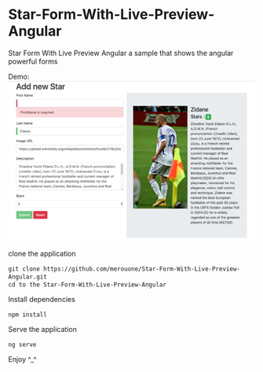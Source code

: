 # Star-Form-With-Live-Preview-Angular
Star Form With Live Preview Angular a sample that shows the angular powerful forms 


Demo: 
![alt text](./images/img1.png) 


clone the application 

```
git clone https://github.com/merouone/Star-Form-With-Live-Preview-Angular.git
cd to the Star-Form-With-Live-Preview-Angular
```

Install dependencies 
```
npm install 
```

Serve the application

```
ng serve 
```

Enjoy ^_^
